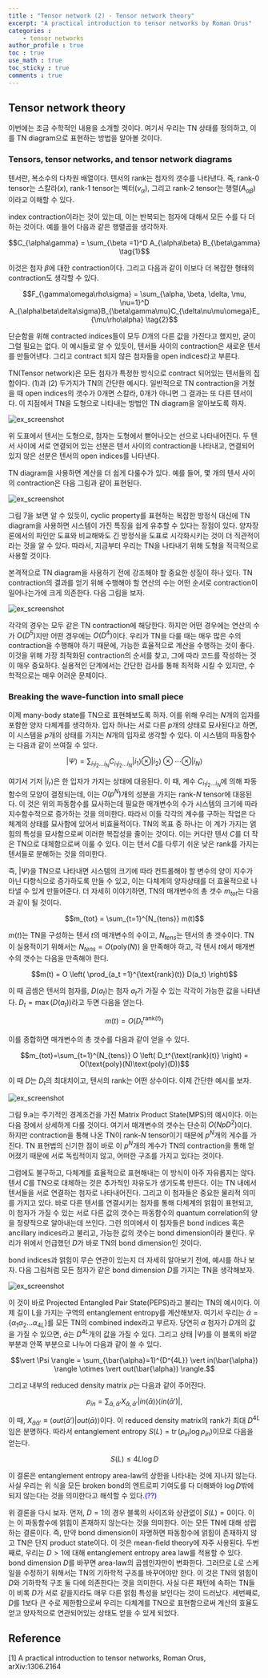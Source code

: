 ```yaml
---
title : "Tensor network (2) - Tensor network theory"
excerpt: "A practical introduction to tensor networks by Roman Orus"
categories :
    - tensor networks
author_profile : true
toc : true
use_math : true
toc_sticky : true
comments : true
---
```


## Tensor network theory

이번에는 조금 수학적인 내용을 소개할 것이다. 여기서 우리는 TN 상태를 정의하고, 이를 TN diagram으로 표현하는 방법을 알아볼 것이다. 

### Tensors, tensor networks, and tensor network diagrams

텐서란, 복소수의 다차원 배열이다. 텐서의 rank는 첨자의 갯수를 나타낸다. 즉, rank-$0$ tensor는 스칼라$(x)$, rank-$1$ tensor는 벡터$(v_{\alpha})$, 그리고 rank-$2$ tensor는 행렬$(A_{\alpha\beta})$이라고 이해할 수 있다.

index contraction이라는 것이 있는데, 이는 반복되는 첨자에 대해서 모든 수를 다 더하는 것이다. 예를 들어 다음과 같은 행렬곱을 생각하자.

$$C_{\alpha\gamma} = \sum_{\beta =1}^D A_{\alpha\beta} B_{\beta\gamma} \tag{1}$$

이것은 첨자 $\beta$에 대한 contraction이다. 그리고 다음과 같이 이보다 더 복잡한 형태의 contraction도 생각할 수 있다.

$$F_{\gamma\omega\rho\sigma} = \sum_{\alpha, \beta, \delta, \mu, \nu=1}^D A_{\alpha\beta\delta\sigma}B_{\beta\gamma\mu}C_{\delta\nu\mu\omega}E_{\mu\rho\alpha} \tag{2}$$

단순함을 위해 contracted indices들이 모두 $D$개의 다른 값을 가진다고 했지만, 굳이 그럴 필요는 없다. 이 예시들로 알 수 있듯이, 텐서들 사이의 contraction은 새로운 텐서를 만들어낸다. 그리고 contract 되지 않은 첨자들을 open indices라고 부른다.

TN(Tensor network)은 모든 첨자가 특정한 방식으로 contract 되어있는 텐서들의 집합이다. $(1)$과 $(2)$ 두가지가 TN의 간단한 예시다. 일반적으로 TN contraction을 거쳤을 때 open indices의 갯수가 $0$개면 스칼라, $0$개가 아니면 그 결과는 또 다른 텐서이다. 이 지점에서 TN을 도형으로 나타내는 방법인 TN diagram을 알아보도록 하자.

![ex_screenshot](/assets/images/TN/fig5.jpg)

위 도표에서 텐서는 도형으로, 첨자는 도형에서 뻗어나오는 선으로 나타내어진다. 두 텐서 사이에 서로 연결되어 있는 선분은 텐서 사이의 contraction을 나타내고, 연결되어있지 않은 선분은 텐서의 open indices를 나타낸다.

TN diagram을 사용하면 계산을 더 쉽게 다룰수가 있다. 예를 들어, 몇 개의 텐서 사이의 contraction은 다음 그림과 같이 표현된다.

![ex_screenshot](/assets/images/TN/fig6-7.jpg)

그림 7을 보면 알 수 있듯이, cyclic property를 표현하는 복잡한 방정식 대신에 TN diagram을 사용하면 시스템이 가진 특징을 쉽게 유추할 수 있다는 장점이 있다. 양자장론에서의 파인만 도표와 비교해봐도 긴 방정식을 도표로 시각화시키는 것이 더 직관적이라는 것을 알 수 있다. 따라서, 지금부터 우리는 TN을 나타내기 위해 도형을 적극적으로 사용할 것이다.

본격적으로 TN diagram을 사용하기 전에 강조해야 할 중요한 성질이 하나 있다. TN contraction의 결과를 얻기 위해 수행해야 할 연산의 수는 어떤 순서로 contraction이 일어나는가에 크게 의존한다. 다음 그림을 보자.

![ex_screenshot](/assets/images/TN/fig8.jpg)

각각의 경우는 모두 같은 TN contraction에 해당한다. 하지만 어떤 경우에는 연산의 수가 $O(D^5)$지만 어떤 경우에는 $O(D^4)$이다. 우리가 TN을 다룰 때는 매우 많은 수의 contraction을 수행해야 하기 때문에, 가능한 효율적으로 계산을 수행하는 것이 좋다. 이것을 위해 가장 최적화된 contraction의 순서를 찾고, 그에 따라 코드를 작성하는 것이 매우 중요하다. 실용적인 단계에서는 간단한 검사를 통해 최적화 시킬 수 있지만, 수학적으로는 매우 어려운 문제이다. 

### Breaking the wave-function into small piece

이제 many-body state를 TN으로 표현해보도록 하자. 이를 위해 우리는 $N$개의 입자를 포함한 양자 다체계를 생각하자. 입자 하나는 서로 다른 $p$개의 상태로 묘사된다고 하면, 이 시스템을 $p$개의 상태를 가지는 $N$개의 입자로 생각할 수 있다. 이 시스템의 파동함수는 다음과 같이 쓰여질 수 있다.

$$\vert \Psi \rangle = \sum_{i_1 i_2 \dots i_N} C_{i_1 i_2 \dots i_N} \vert i_1 \rangle \otimes \vert i_2 \rangle \otimes \cdots \otimes \vert i_N \rangle$$

여기서 기저 $\vert i_r \rangle$은 한 입자가 가지는 상태에 대응된다. 이 때, 계수 $C_{i_1 i_2 \dots i_N}$에 의해 파동함수의 모양이 결정되는데, 이는 $O(p^N)$개의 성분을 가지는 rank-$N$ tensor에 대응된다. 이 것은 위의 파동함수를 묘사하는데 필요한 매개변수의 수가 시스템의 크기에 따라 지수함수적으로 증가하는 것을 의미한다. 따라서 이들 각각의 계수를 구하는 작업은 다체계의 상태를 묘사함에 있어서 비효율적이다. TN의 목표 중 하나는 이 계가 가지는 얽힘의 특성을 묘사함으로써 이러한 복잡성을 줄이는 것이다. 이는 커다란 텐서 $C$를 더 작은 TN으로 대체함으로써 이룰 수 있다. 이는 텐서 $C$를 다루기 쉬운 낮은 rank를 가지는 텐서들로 분해하는 것을 의미한다.

즉, $\vert \Psi \rangle$을 TN으로 나타내면 시스템의 크기에 따라 컨트롤해야 할 변수의 양이 지수가 아닌 다항식으로 증가하도록 만들 수 있고, 이는 다체계의 양자상태를 더 효율적으로 나타낼 수 있게 만들어준다. 더 자세히 이야기하면, TN의 매개변수의 총 갯수 $m_{tot}$는 다음과 같이 될 것이다.

$$m_{tot} = \sum_{t=1}^{N_{tens}} m(t)$$

$m(t)$는 TN을 구성하는 텐서 $t$의 매개변수의 수이고, $N_{tens}$는 텐서의 총 갯수이다. TN이 실용적이기 위해서는 $N_{tens} = O(\text{poly}(N))$ 을 만족해야 하고, 각 텐서 $t$에서 매개변수의 갯수는 다음을 만족해야 한다.

$$m(t) = O \left( \prod_{a_t =1}^{\text{rank}(t)} D(a_t) \right)$$

이 때 곱셈은 텐서의 첨자를, $D(a_t)$는 첨자 $a_t$가 가질 수 있는 각각이 가능한 값을 나타낸다. $D_t=\max (D(a_t))$라고 두면 다음을 얻는다.

$$m(t) = O\left(D_t^{\text{rank}(t)}\right)$$

이를 종합하면 매개변수의 총 갯수를 다음과 같이 얻을 수 있다.

$$m_{tot}=\sum_{t=1}^{N_{tens}} O \left( D_t^{\text{rank}(t)} \right) = O(\text{poly}(N)\text{poly}(D))$$

이 때 $D$는 $D_t$의 최대치이고, 텐서의 rank는 어떤 상수이다. 이제 간단한 예시를 보자.

![ex_screenshot](/assets/images/TN/fig9.jpg)

그림 9.a는 주기적인 경계조건을 가진 Matrix Product State(MPS)의 예시이다. 이는 다음 장에서 상세하게 다룰 것이다. 여기서 매개변수의 갯수는 단순히 $O(NpD^2)$이다. 하지만 contraction을 통해 나온 TN이 rank-$N$ tensor이기 때문에 $p^N$개의 게수를 가진다. TN 표현법의 신기한 점이 바로 이 $p^N$개의 계수가 TN의 contraction을 통해 얻어졌기 때문에 서로 독립적이지 않고, 어떠한 구조를 가지고 있다는 것이다.

그럼에도 불구하고, 다체계를 효율적으로 표현해내는 이 방식이 아주 자유롭지는 않다. 텐서 $C$를 TN으로 대체하는 것은 추가적인 자유도가 생기도록 만든다. 이는 TN 내에서 텐서들을 서로 연결하는 첨자로 나타내어진다. 그리고 이 첨자들은 중요한 물리적 의미를 가지고 있다. 바로 다른 텐서를 연결시키는 첨자를 통해 다체계의 얽힘이 표현되고, 이 첨자가 가질 수 있는 서로 다른 값의 갯수는 파동함수의 quantum correlation의 양을 정량적으로 알아내는데 쓰인다. 그런 의미에서 이 첨자들은 bond indices 혹은 ancillary indices라고 불리고, 가능한 값의 갯수는 bond dimension이라 불린다. 우리가 위에서 언급했던 $D$가 바로 TN의 bond dimension인 것이다.

bond indices과 얽힘이 무슨 연관이 있는지 더 자세히 알아보기 전에, 예시를 하나 보자. 다음 그림처럼 모든 첨자가 같은 bond dimension $D$를 가지는 TN을 생각해보자.

![ex_screenshot](/assets/images/TN/fig10.jpg)

이 것이 바로 Projected Entangled Pair State(PEPS)라고 불리는 TN의 예시이다. 이제 길이 L을 가지는 구역의 entanglement entropy를 계산해보자. 여기서 우리는 $\bar{\alpha} = \{ \alpha_1 \alpha_2 \dots \alpha_{4L}\}$를 모든 TN의 combined index라고 부르자. 당연히 $\alpha$ 첨자가 $D$개의 값을 가질 수 있으면, $\bar{\alpha}$는 $D^{4L}$개의 값을 가질 수 있다. 그리고 상태 $\vert \Psi \rangle$를 이 블록의 바깥 부분과 안쪽 부분으로 나누어 다음과 같이 쓸 수 있다.

$$\vert \Psi \rangle = \sum_{\bar{\alpha}=1}^{D^{4L}} \vert in(\bar{\alpha}) \rangle \otimes \vert out(\bar{\alpha}) \rangle.$$

그리고 내부의 reduced density matrix $\rho$는 다음과 같이 주어진다.

$$\rho_{in} = \sum_{\bar{\alpha},\bar{\alpha}'} X_{\bar{\alpha},\bar{\alpha}'} \vert in (\bar{\alpha})\rangle \langle in(\bar{\alpha}')\vert ,$$

이 때, $X_{\bar{\alpha}\bar{\alpha}'} \equiv \langle out(\bar{\alpha}') \vert out(\bar{\alpha}) \rangle$이다. 이 reduced density matrix의 rank가 최대 $D^{4L}$임은 분명하다. 따라서 entanglement entropy $S(L) = \text{tr}\, (\rho_{in} \log \rho_{in})$이므로 다음을 얻는다.

$$S(L) \le 4L\log D$$

이 결론은 entanglement entropy area-law의 상한을 나타내는 것에 지나지 않는다. 사실 우리는 위 식을 모든 broken bond의 엔트로피 기여도를 다 더해봐야 $\log D$밖에 되지 않는다는 것을 의미한다고 해석할 수 있다.<span style="color:blue">(??)</span>

위 결론을 다시 보자. 먼저, $D=1$의 경우 블록의 사이즈와 상관없이 $S(L) = 0$이다. 이는 이 파동함수에 얽힘이 존재하지 않는다는 것을 의미한다. 이는 모든 TN에 대해 성립하는 결론이다. 즉, 만약 bond dimension이 자명하면 파동함수에 얽힘이 존재하지 않고 TN은 단지 product state이다. 이 것은 mean-field theory에 자주 사용된다. 두번째로, 우리는 $D>1$에 대해 entanglement entropy area law를 적용할 수 있다.  bond dimension $D$를 바꾸면 area-law의 곱셈인자만이 변화한다. 그러므로 $L$로 스케일을 수정하기 위해서는 TN의 기하학적 구조를 바꾸어야만 한다. 이 것은 TN의 얽힘이 $D$와 기하학적 구조 둘 다에 의존한다는 것을 의미한다. 사실 다른 패턴에 속하는 TN들이 비록 $D$가 서로 같을지라도 매우 다른 얽힘 특성을 보인다는 것이 드러났다. 세번째로, $D$를 $1$보다 큰 수로 제한함으로써 우리는 다체계를 TN으로 표현함으로써 계산의 효율도 얻고 양자적으로 연관되어있는 상태도 얻을 수 있게 되었다.












## Reference

[1] A practical introduction to tensor networks, Roman Orus, arXiv:1306.2164

